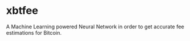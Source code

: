 # xbtfee
A Machine Learning powered Neural Network in order to get accurate fee estimations for Bitcoin.
